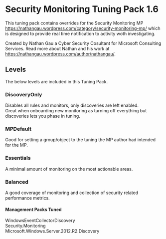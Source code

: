 # Security Monitoring Tuning Pack 1.6

This tuning pack contains overrides for the Security Monitoring MP <https://nathangau.wordpress.com/category/security-monitoring-mp/> which is designed to provide real time notification to activity woth investigating.

Created by Nathan Gau a Cyber Security Cosultant for Microsoft Consulting Services. Read more about Nathan and his work at <https://nathangau.wordpress.com/author/nathangau/>.

## Levels

The below levels are included in this Tuning Pack.

### DiscoveryOnly

Disables all rules and monitors, only discoveries are left enabled.  
Great when onboarding new monitoring as turning off everything but discoveries lets you phase in tuning.

### MPDefault

Good for setting a group/object to the tuning the MP author had intended for the MP.

### Essentials

A minimal amount of monitoring on the most actionable areas.

### Balanced

A good coverage of monitoring and collection of security related performance metrics.

#### Management Packs Tuned

WindowsEventCollectorDiscovery  
Security.Monitoring  
Microsoft.Windows.Server.2012.R2.Discovery  
